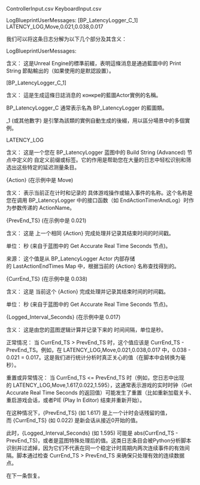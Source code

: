 ControllerInput.csv KeyboardInput.csv

LogBlueprintUserMessages: [BP_LatencyLogger_C_1] LATENCY_LOG,Move,0.021,0.038,0.017

我们可以将这条日志分解为以下几个部分及其含义：

LogBlueprintUserMessages:

含义： 这是Unreal Engine的標準前綴，表明這條消息是通過藍圖中的 Print String 節點輸出的（如果使用的是默認設置）。

[BP_LatencyLogger_C_1]

含义： 這是生成這條日誌消息的 конкре的藍圖Actor實例的名稱。

BP_LatencyLogger_C 通常表示名為 BP_LatencyLogger 的藍圖類。

_1 (或其他數字) 是引擎為該類的實例自動生成的後綴，用以區分場景中的多個實例。

LATENCY_LOG

含义： 这是一个您在 BP_LatencyLogger 蓝图中的 Build String (Advanced) 节点中定义的 自定义前缀或标签。它的作用是帮助您在大量的日志中轻松识别和筛选出这些特定的延迟测量条目。

{Action} (在示例中是 Move)

含义： 表示当前正在计时和记录的 具体游戏操作或输入事件的名称。这个名称是您在调用 BP_LatencyLogger 中的接口函数（如 EndActionTimerAndLog）时作为参数传递的 ActionName。

{PrevEnd_TS} (在示例中是 0.021)

含义： 这是 上一个相同 {Action} 完成处理并记录其结束时间的时间戳。

单位： 秒 (来自于蓝图中的 Get Accurate Real Time Seconds 节点)。

来源： 这个值是从 BP_LatencyLogger Actor 内部存储的 LastActionEndTimes Map 中，根据当前的 {Action} 名称查找得到的。

{CurrEnd_TS} (在示例中是 0.038)

含义： 这是 当前这个 {Action} 完成处理并记录其结束时间的时间戳。

单位： 秒 (来自于蓝图中的 Get Accurate Real Time Seconds 节点)。

{Logged_Interval_Seconds} (在示例中是 0.017)

含义： 这是由您的蓝图逻辑计算并记录下来的 时间间隔，单位是秒。

正常情况： 当 CurrEnd_TS > PrevEnd_TS 时，这个值应该是 CurrEnd_TS - PrevEnd_TS。例如，在 LATENCY_LOG,Move,0.021,0.038,0.017 中，0.038 - 0.021 = 0.017。这是我们进行统计分析时真正关心的值（在脚本中会转换为毫秒）。

重置或异常情况： 当 CurrEnd_TS <= PrevEnd_TS 时（例如，您日志中出现的 LATENCY_LOG,Move,1.617,0.022,1.595），这通常表示游戏的实时时钟（Get Accurate Real Time Seconds 的返回值）可能发生了重置（比如重新加载关卡、重启游戏会话，或者PIE (Play In Editor) 结束并重新开始）。

在这种情况下，{PrevEnd_TS} (如 1.617) 是上一个计时会话残留的值，而 {CurrEnd_TS} (如 0.022) 是新会话从接近0开始的值。

此时，{Logged_Interval_Seconds} (如 1.595) 可能是 abs(CurrEnd_TS - PrevEnd_TS)，或者是蓝图特殊处理后的值。这类日志条目会被Python分析脚本识别并过滤掉，因为它们不代表在同一个稳定计时周期内两次连续事件的有效间隔。脚本通过检查 CurrEnd_TS > PrevEnd_TS 来确保只处理有效的连续数据点。

在下一条恢复。